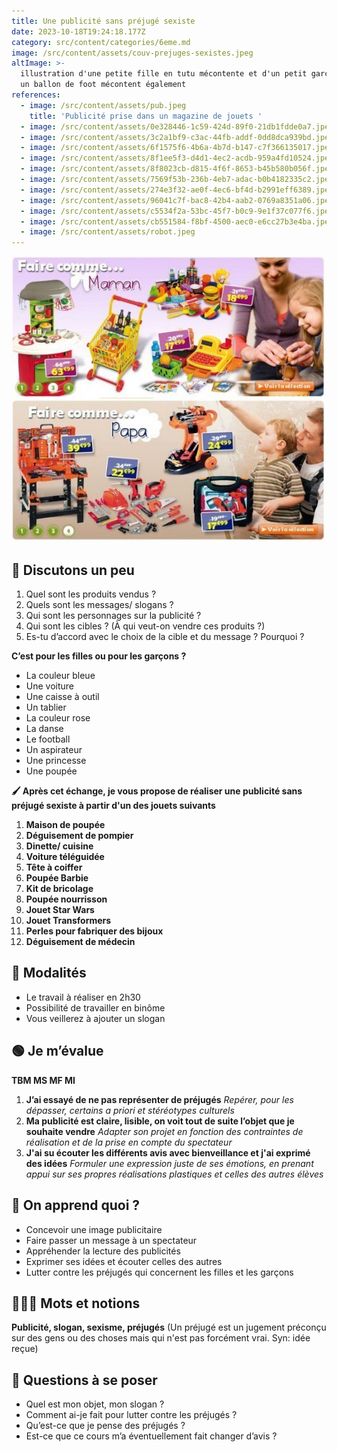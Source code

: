 ```yaml
---
title: Une publicité sans préjugé sexiste
date: 2023-10-18T19:24:18.177Z
category: src/content/categories/6eme.md
image: /src/content/assets/couv-prejuges-sexistes.jpeg
altImage: >-
  illustration d'une petite fille en tutu mécontente et d'un petit garçon avec
  un ballon de foot mécontent également
references:
  - image: /src/content/assets/pub.jpeg
    title: 'Publicité prise dans un magazine de jouets '
  - image: /src/content/assets/0e328446-1c59-424d-89f0-21db1fdde0a7.jpeg
  - image: /src/content/assets/3c2a1bf9-c3ac-44fb-addf-0dd8dca939bd.jpeg
  - image: /src/content/assets/6f1575f6-4b6a-4b7d-b147-c7f366135017.jpeg
  - image: /src/content/assets/8f1ee5f3-d4d1-4ec2-acdb-959a4fd10524.jpeg
  - image: /src/content/assets/8f8023cb-d815-4f6f-8653-b45b580b056f.jpeg
  - image: /src/content/assets/7569f53b-236b-4eb7-adac-b0b4182335c2.jpeg
  - image: /src/content/assets/274e3f32-ae0f-4ec6-bf4d-b2991eff6389.jpeg
  - image: /src/content/assets/96041c7f-bac8-42b4-aab2-0769a8351a06.jpeg
  - image: /src/content/assets/c5534f2a-53bc-45f7-b0c9-9e1f37c077f6.jpeg
  - image: /src/content/assets/cb551584-f8bf-4500-aec0-e6cc27b3e4ba.jpeg
  - image: /src/content/assets/robot.jpeg
---
```


![](/src/content/assets/pub.jpeg)

## 💬 Discutons un peu

1. Quel sont les produits vendus ?
2. Quels sont les messages/ slogans ?
3. Qui sont les personnages sur la publicité ?
4. Qui sont les cibles ? (À qui veut-on vendre ces produits ?)
5. Es-tu d’accord avec le choix de la cible et du message ? Pourquoi ?

**C’est pour les filles ou pour les garçons ?**

* La couleur bleue
* Une voiture
* Une caisse à outil
* Un tablier
* La couleur rose
* La danse
* Le football
* Un aspirateur
* Une princesse
* Une poupée

**🖌 Après cet échange, je vous propose de réaliser une publicité sans préjugé sexiste à partir d'un des jouets suivants**

1. **Maison de poupée**
2. **Déguisement de pompier**
3. **Dinette/ cuisine**
4. **Voiture téléguidée**
5. **Tête à coiffer**
6. **Poupée Barbie**
7. **Kit de bricolage**
8. **Poupée nourrisson**
9. **Jouet Star Wars**
10. **Jouet Transformers**
11. **Perles pour fabriquer des bijoux**
12. **Déguisement de médecin**

## 🔎 Modalités

* Le travail à réaliser en 2h30
* Possibilité de travailler en binôme
* Vous veillerez à ajouter un slogan

## 🟢 Je m’évalue

**TBM MS MF MI**

1. **J’ai essayé de ne pas représenter de préjugés** *Repérer, pour les dépasser, certains a priori et stéréotypes culturels*
2. **Ma publicité est claire, lisible, on voit tout de suite l’objet que je souhaite vendre** *Adapter son projet en fonction des contraintes de réalisation et de la prise en compte du spectateur*
3. **J'ai su écouter les différents avis avec bienveillance et j'ai exprimé des idées** *Formuler une expression juste de ses émotions, en prenant appui sur ses propres réalisations plastiques et celles des autres élèves*

## 🧐 On apprend quoi ?

* Concevoir une image publicitaire
* Faire passer un message à un spectateur
* Appréhender la lecture des publicités
* Exprimer ses idées et écouter celles des autres
* Lutter contre les préjugés qui concernent les filles et les garçons

## 👩🏼‍🏫 Mots et notions

**Publicité, slogan, sexisme, préjugés** (Un préjugé est un [](https://fr.wikimini.org/wiki/Jugement)jugement préconçu sur des gens ou des choses mais qui n'est pas forcément vrai. Syn: idée reçue)

## 🤔 Questions à se poser

* Quel est mon objet, mon slogan ?
* Comment ai-je fait pour lutter contre les préjugés ?
* Qu’est-ce que je pense des préjugés ?
* Est-ce que ce cours m’a éventuellement fait changer d’avis ?
